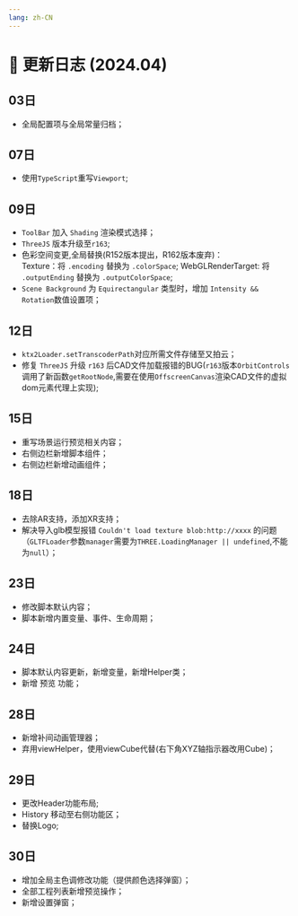 ```yaml
---
lang: zh-CN
---
```


# :date: 更新日志 (2024.04)

## 03日
* 全局配置项与全局常量归档；

## 07日
* 使用`TypeScript`重写`Viewport`;

## 09日
* `ToolBar` 加入 `Shading` 渲染模式选择；
* `ThreeJS` 版本升级至`r163`;
* 色彩空间变更,全局替换(R152版本提出，R162版本废弃)： <br />
Texture：将 `.encoding` 替换为 `.colorSpace`;
WebGLRenderTarget: 将 `.outputEnding` 替换为 `.outputColorSpace`;
* `Scene Background` 为 `Equirectangular` 类型时，增加 `Intensity && Rotation`数值设置项；

## 12日
* `ktx2Loader.setTranscoderPath`对应所需文件存储至又拍云；
* 修复 `ThreeJS` 升级 `r163` 后CAD文件加载报错的BUG(`r163`版本`OrbitControls`调用了新函数`getRootNode`,需要在使用`OffscreenCanvas`渲染CAD文件的虚拟dom元素代理上实现);

## 15日
* 重写场景运行预览相关内容；
* 右侧边栏新增脚本组件；
* 右侧边栏新增动画组件；

## 18日
* 去除AR支持，添加XR支持；
* 解决导入glb模型报错 `Couldn't load texture blob:http://xxxx` 的问题（`GLTFLoader`参数`manager`需要为`THREE.LoadingManager || undefined`,不能为`null`）；

## 23日
* 修改脚本默认内容；
* 脚本新增内置变量、事件、生命周期；

## 24日
* 脚本默认内容更新，新增变量，新增Helper类；
* 新增 预览 功能；

## 28日
* 新增补间动画管理器；
* 弃用viewHelper，使用viewCube代替(右下角XYZ轴指示器改用Cube)；

## 29日
* 更改Header功能布局;
* History 移动至右侧功能区；
* 替换Logo;
 
## 30日
* 增加全局主色调修改功能（提供颜色选择弹窗）；
* 全部工程列表新增预览操作；
* 新增设置弹窗；